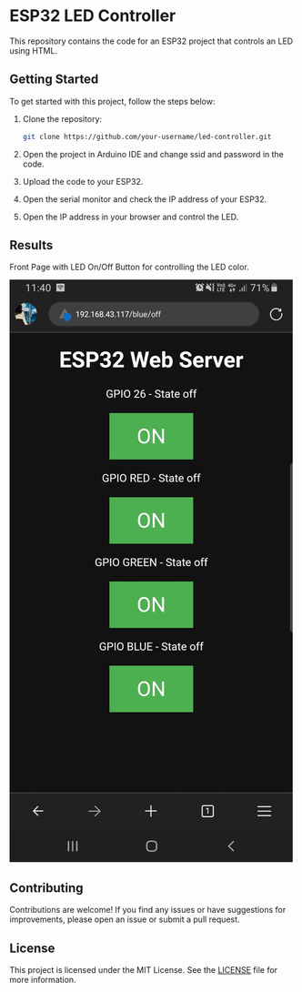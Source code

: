 
# ESP32 LED Controller

This repository contains the code for an ESP32 project that controls an LED using HTML.

## Getting Started

To get started with this project, follow the steps below:

1. Clone the repository:

   ```bash
   git clone https://github.com/your-username/led-controller.git
   ```
 

2. Open the project in Arduino IDE and change ssid and password in the code.

3. Upload the code to your ESP32.

4. Open the serial monitor and check the IP address of your ESP32.

5. Open the IP address in your browser and control the LED.


## Results


Front Page with LED On/Off Button for controlling the LED color.

![LED Controller](misc/img.jpg)

## Contributing

Contributions are welcome! If you find any issues or have suggestions for improvements, please open an issue or submit a pull request.

## License

This project is licensed under the MIT License. See the [LICENSE](LICENSE) file for more information.
